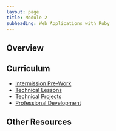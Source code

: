 ```yaml
---
layout: page
title: Module 2
subheading: Web Applications with Ruby
---
```


## Overview

## Curriculum
- [Intermission Pre-Work](./intermission_work)
- [Technical Lessons](./lessons)
- [Technical Projects](./projects)
- [Professional Development](./pd)

## Other Resources